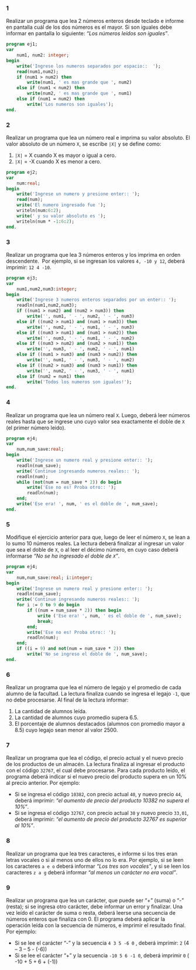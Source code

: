 ### 1
Realizar un programa que lea 2 números enteros desde teclado e informe en pantalla cuál de los dos números es el mayor. Si son iguales debe informar en pantalla lo siguiente: *“Los números leídos son iguales”*.

```pascal
program ej1;
var
    num1, num2: integer;
begin
    write('Ingrese los numeros separados por espacio::  ');
    read(num1,num2);
    if (num1 > num2) then
        write(num1, ' es mas grande que ', num2)
    else if (num1 < num2) then
        write(num2, ' es mas grande que ', num1)
    else if (num1 = num2) then
        write('Los numeros son iguales');
end.
```

### 2
Realizar un programa que lea un número real e imprima su valor absoluto. El valor absoluto de un número `X`, se escribe `|X|` y se define como: 
1. `|X|` = X cuando X es mayor o igual a cero.
2. `|X|` = -X cuando X es menor a cero.

```pascal
program ej2;
var
    num:real;
begin
    write('Ingrese un numero y presione enter:: ');
    read(num);
    write('El numero ingresado fue ');
    writeln(num:6:2);
    write(' y su valor absoluto es ');
    writeln(num * -1:6:2);
end.
```

### 3
Realizar un programa que lea 3 números enteros y los imprima en orden descendente.  Por ejemplo, si se ingresan los valores `4, -10 y 12`, deberá imprimir: `12 4 -10`.

```pascal
program ej3;
var
    num1,num2,num3:integer;
begin
    write('Ingrese 3 numeros enteros separados por un enter:: ');
    readln(num1,num2,num3);
    if ((num1 > num2) and (num2 > num3)) then
        write('', num1, ' - ', num2, ' - ', num3)
    else if ((num2 > num1) and (num1 > num3)) then
        write('', num2, ' - ', num1, ' - ', num3)
    else if ((num3 > num1) and (num1 > num2)) then
        write('', num3, ' - ', num1, ' - ', num2)
    else if ((num3 > num2) and (num2 > num1)) then
        write('', num3, ' - ', num2, ' - ', num1)
    else if ((num1 > num3) and (num3 > num2)) then
        write('', num1, ' - ', num3, ' - ', num2)
    else if ((num2 > num3) and (num3 > num1)) then
        write('', num2, ' - ', num3, ' - ', num1)
    else if (num2 = num1) then
        write('Todos los numeros son iguales!');
end.
```

### 4
Realizar un programa que lea un número real `X`. Luego, deberá leer números reales hasta que se ingrese uno cuyo valor sea exactamente el doble de `X` (el primer número leído).

```pascal
program ej4;
var
    num,num_save:real;
begin
    write('Ingrese un numero real y presione enter:: ');
    readln(num_save);
    write('Continue ingresando numeros reales:: ');
    readln(num);
    while (not(num = num_save * 2)) do begin
        write('Ese no es! Proba otro:: ');
        readln(num);
    end;
    write('Ese era! ', num, ' es el doble de ', num_save);
end.
```

### 5 
Modifique el ejercicio anterior para que, luego de leer el número `X`, se lean a lo sumo 10 números reales. La lectura deberá finalizar al ingresar un valor que sea el doble de `X`, o al leer el décimo número, en cuyo caso deberá informarse *“No se ha ingresado el doble de `X`”*.

```pascal
program ej4;
var
    num,num_save:real; i:integer;
begin
    write('Ingrese un numero real y presione enter:: ');
    readln(num_save);
    write('Continue ingresando numeros reales:: ');
    for i := 0 to 9 do begin
        if ((num = num_save * 2)) then begin
            write ('Ese era! ', num, ' es el doble de ', num_save);
            break;
        end;
        write('Ese no es! Proba otro:: ');
        readln(num);
    end;
    if ((i = 9) and not(num = num_save * 2)) then
        write('No se ingreso el doble de ', num_save);
end.
```

### 6
Realizar un programa que lea el número de legajo y el promedio de cada alumno de la facultad. La lectura finaliza cuando se ingresa el legajo `-1`, que no debe procesarse.
Al final de la lectura informar:
1. La cantidad de alumnos leída.
2. La cantidad de alumnos cuyo promedio supera 6.5.
3. El porcentaje de alumnos destacados (alumnos con promedio mayor a 8.5) cuyo legajo sean menor al valor 2500.

### 7
Realizar un programa que lea el código, el precio actual y el nuevo precio de los productos de un almacén. La lectura finaliza al ingresar el producto con el código `32767`, el cual debe procesarse. Para cada producto leído, el programa deberá indicar si el nuevo precio del producto supera en un 10% al precio anterior. Por ejemplo: 
- Si se ingresa el código `10382`, con precio actual `40`, y nuevo precio `44`, deberá imprimir: *“el aumento de precio del producto 10382 no supera el 10%”*.
- Si se ingresa el código `32767`, con precio actual `30` y nuevo precio `33,01`, deberá imprimir: *“el aumento de precio del producto 32767 es superior al 10%”*.

### 8
Realizar un programa que lea tres caracteres, e informe si los tres eran letras vocales o si al menos uno de ellos no lo era. Por ejemplo, si se leen los caracteres `a e o` deberá informar *“Los tres son vocales”*, y si se leen los caracteres `z a g` deberá informar *“al menos un carácter no era vocal”*.

### 9
Realizar un programa que lea un carácter, que puede ser “+” (suma) o “-” (resta); si se ingresa otro carácter, debe informar un error y finalizar. Una vez leído el carácter de suma o resta, deberá leerse una secuencia de números enteros que finaliza con 0. El programa deberá aplicar la operación leída con la secuencia de números, e imprimir el resultado final. Por ejemplo:
- Si se lee el carácter “-” y la secuencia `4 3 5 -6 0` , deberá imprimir: `2` (4 – 3 – 5 - (-6))
- Si se lee el carácter “+” y la secuencia `-10 5 6 -1 0`, deberá imprimir `0` ( -10 + 5 + 6 + (-1))